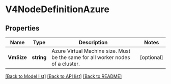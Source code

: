 # V4NodeDefinitionAzure

## Properties

Name | Type | Description | Notes
------------ | ------------- | ------------- | -------------
**VmSize** | **string** | Azure Virtual Machine size. Must be the same for all worker nodes of a cluster.  | [optional] 

[[Back to Model list]](../README.md#documentation-for-models) [[Back to API list]](../README.md#documentation-for-api-endpoints) [[Back to README]](../README.md)


